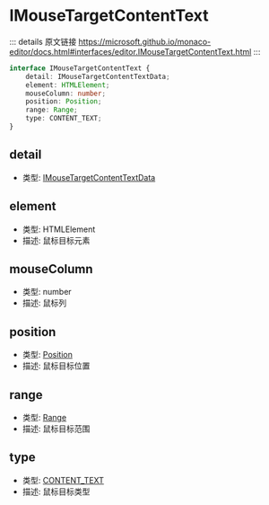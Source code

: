 # IMouseTargetContentText

<backTop />
        
::: details 原文链接
https://microsoft.github.io/monaco-editor/docs.html#interfaces/editor.IMouseTargetContentText.html
:::

```ts
interface IMouseTargetContentText {
    detail: IMouseTargetContentTextData;
    element: HTMLElement;
    mouseColumn: number;
    position: Position;
    range: Range;
    type: CONTENT_TEXT;
}
```

## detail
- 类型: [IMouseTargetContentTextData](/api/editor/IMouseTargetContentTextData.md)
## element
- 类型: HTMLElement
- 描述: 鼠标目标元素
## mouseColumn
- 类型: number
- 描述: 鼠标列
## position
- 类型: [Position](/api/Position.md)
- 描述: 鼠标目标位置
## range
- 类型: [Range](/api/Range.md)
- 描述: 鼠标目标范围
## type
- 类型: [CONTENT_TEXT](/api/editor/MouseTargetType.md#content-text)
- 描述: 鼠标目标类型